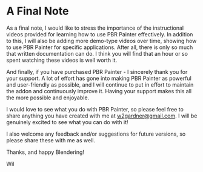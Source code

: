 # A Final Note

As a final note, I would like to stress the importance of the instructional videos provided for learning how to use PBR Painter effectively.
In addition to this, I will also be adding more demo-type videos over time, showing how to use PBR Painter for specific applications. After all,
there is only so much that written documentation can do. I think you will find that an hour or so spent watching these videos is well worth it.

And finally, if you have purchased PBR Painter - I sincerely thank you for your support. A lot of effort has gone into making PBR Painter as
powerful and user-friendly as possible, and I will continue to put in effort to maintain the addon and continuously improve it. Having your
support makes this all the more possible and enjoyable. 

I would love to see what you do with PBR Painter, so please feel free to share anything you have created with me at w2gardner@gmail.com. I will
be genuinely excited to see what you can do with it!

I also welcome any feedback and/or suggestions for future versions, so please share these with me as well. 

Thanks, and happy Blendering!

Wil